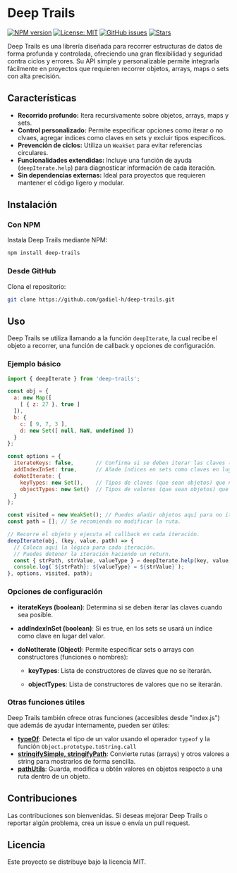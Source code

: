 # Deep Trails

[![NPM version](https://img.shields.io/npm/v/deep-trails)](https://www.npmjs.com/package/deep-trails)
[![License: MIT](https://img.shields.io/badge/license-MIT-red.svg)](./LICENSE)
[![GitHub issues](https://img.shields.io/github/issues/gadiel-h/deep-trails)](https://github.com/gadiel-h/deep-trails/issues)
[![Stars](https://img.shields.io/github/stars/gadiel-h/deep-trails)](https://github.com/gadiel-h/deep-trails/stargazers)


Deep Trails es una librería diseñada para recorrer estructuras de datos de forma profunda y controlada, ofreciendo una gran flexibilidad y seguridad contra ciclos y errores. Su API simple y personalizable permite integrarla fácilmente en proyectos que requieren recorrer objetos, arrays, maps o sets con alta precisión.



## Características

- **Recorrido profundo:** Itera recursivamente sobre objetos, arrays, maps y sets.
- **Control personalizado:** Permite especificar opciones como iterar o no clvaes, agregar índices como claves en sets y excluir tipos específicos.
- **Prevención de ciclos:** Utiliza un `WeakSet` para evitar referencias circulares.
- **Funcionalidades extendidas:** Incluye una función de ayuda (`deepIterate.help`) para diagnosticar información de cada iteración.
- **Sin dependencias externas:** Ideal para proyectos que requieren mantener el código ligero y modular.



## Instalación

### Con NPM

Instala Deep Trails mediante NPM:

```bash
npm install deep-trails
```


### Desde GitHub

Clona el repositorio:

```bash
git clone https://github.com/gadiel-h/deep-trails.git
```



## Uso

Deep Trails se utiliza llamando a la función `deepIterate`, la cual recibe el objeto a recorrer, una función de callback y opciones de configuración.



### Ejemplo básico

```javascript
import { deepIterate } from 'deep-trails';

const obj = {
  a: new Map([
    [ { z: 27 }, true ]
  ]),
  b: {
    c: [ 9, 7, 3 ],
    d: new Set([ null, NaN, undefined ])
  }
};

const options = {
  iterateKeys: false,       // Confirma si se deben iterar las claves (si es posible).
  addIndexInSet: true,      // Añade índices en sets como claves en lugar de usar los valores de los elementos.
  doNotIterate: {
    keyTypes: new Set(),    // Tipos de claves (que sean objetos) que no se van a iterar.
    objectTypes: new Set()  // Tipos de valores (que sean objetos) que no se van a iterar.
  }
};

const visited = new WeakSet(); // Puedes añadir objetos aquí para no iterarlos.
const path = []; // Se recomienda no modificar la ruta.

// Recorre el objeto y ejecuta el callback en cada iteración.
deepIterate(obj, (key, value, path) => {
  // Coloca aquí la lógica para cada iteración.
  // Puedes detener la iteración haciendo un return.
  const { strPath, strValue, valueType } = deepIterate.help(key, value, path, obj);
  console.log(`${strPath}: ${valueType} = ${strValue}`);
}, options, visited, path);

```


### Opciones de configuración

- **iterateKeys (boolean)**: Determina si se deben iterar las claves cuando sea posible.

- **addIndexInSet (boolean)**: Si es true, en los sets se usará un índice como clave en lugar del valor.

- **doNotIterate (Object)**: Permite especificar sets o arrays con constructores (funciones o nombres):

  - **keyTypes**: Lista de constructores de claves que no se iterarán.

  - **objectTypes**: Lista de constructores de valores que no se iterarán.




### Otras funciones útiles

Deep Trails también ofrece otras funciones (accesibles desde "index.js") que además de ayudar internamente, pueden ser útiles:

- **[typeOf](./lib/utils/typeOf.js)**: Detecta el tipo de un valor usando el operador `typeof` y la función `Object.prototype.toString.call`
- **[stringifySimple, stringifyPath](./lib/utils/stringify.js)**: Convierte rutas (arrays) y otros valores a string para mostrarlos de forma sencilla.
- **[pathUtils](./lib/utils/paths.js)**: Guarda, modifica u obtén valores en objetos respecto a una ruta dentro de un objeto.




## Contribuciones

Las contribuciones son bienvenidas. Si deseas mejorar Deep Trails o reportar algún problema, crea un issue o envía un pull request.




## Licencia

Este proyecto se distribuye bajo la licencia MIT.
